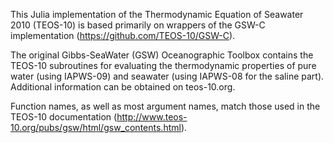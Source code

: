 This Julia implementation of the Thermodynamic Equation of Seawater 2010 (TEOS-10) is based primarily on wrappers of the GSW-C implementation (https://github.com/TEOS-10/GSW-C).

The original Gibbs-SeaWater (GSW) Oceanographic Toolbox contains the TEOS-10 subroutines for evaluating the thermodynamic properties of pure water (using IAPWS-09) and seawater (using IAPWS-08 for the saline part). Additional information can be obtained  on teos-10.org.

Function names, as well as most argument names, match those used in the TEOS-10 documentation (http://www.teos-10.org/pubs/gsw/html/gsw_contents.html).

